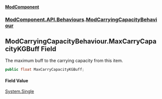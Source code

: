 #### [ModComponent](index.md 'index')
### [ModComponent.API.Behaviours](index.md#ModComponent.API.Behaviours 'ModComponent.API.Behaviours').[ModCarryingCapacityBehaviour](ModCarryingCapacityBehaviour.md 'ModComponent.API.Behaviours.ModCarryingCapacityBehaviour')

## ModCarryingCapacityBehaviour.MaxCarryCapacityKGBuff Field

The maximum buff to the carrying capacity from this item.

```csharp
public float MaxCarryCapacityKGBuff;
```

#### Field Value
[System.Single](https://docs.microsoft.com/en-us/dotnet/api/System.Single 'System.Single')